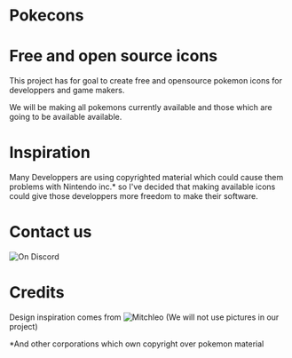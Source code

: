 # Pokecons
# Free and open source icons #

This project has for goal to create free and opensource pokemon icons for developpers and game makers.

We will be making all pokemons currently available and those which are going to be available available.

# Inspiration

Many Developpers are using copyrighted material which could cause them problems with Nintendo inc.* so I've decided that making available icons could give those developpers more freedom to make their software.

# Contact us

![On Discord](https://discord.gg/x3faacm)

# Credits

Design inspiration comes from ![Mitchleo](https://imgur.com/a/K96Nu) (We will not use pictures in our project)

*And other corporations which own copyright over pokemon material
